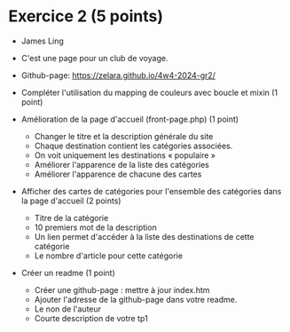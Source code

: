 # Exercice 2 (5 points)

- James Ling
- C'est une page pour un club de voyage.
- Github-page: https://zelara.github.io/4w4-2024-gr2/

- Compléter l'utilisation du mapping de couleurs avec boucle et mixin (1 point)

- Amélioration de la page d'accueil (front-page.php) (1 point)
  - Changer le titre et la description générale du site
  - Chaque destination contient les catégories associées.
  - On voit uniquement les destinations « populaire »
  - Améliorer l'apparence de la liste des catégories
  - Améliorer l'apparence de chacune des cartes
- Afficher des cartes de catégories pour l'ensemble des catégories dans la page d'accueil (2 points)

  - Titre de la catégorie
  - 10 premiers mot de la description
  - Un lien permet d'accéder à la liste des destinations de cette catégorie
  - Le nombre d'article pour cette catégorie

- Créer un readme (1 point)
  - Créer une github-page : mettre à jour index.htm
  - Ajouter l'adresse de la github-page dans votre readme.
  - Le non de l'auteur
  - Courte description de votre tp1
